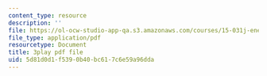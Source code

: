 ```yaml
---
content_type: resource
description: ''
file: https://ol-ocw-studio-app-qa.s3.amazonaws.com/courses/15-031j-energy-decisions-markets-and-policies-spring-2012/5d81d0d1f5390b40bc617c6e59a96dda_WpcbBk5ckas.pdf
file_type: application/pdf
resourcetype: Document
title: 3play pdf file
uid: 5d81d0d1-f539-0b40-bc61-7c6e59a96dda
---
```


